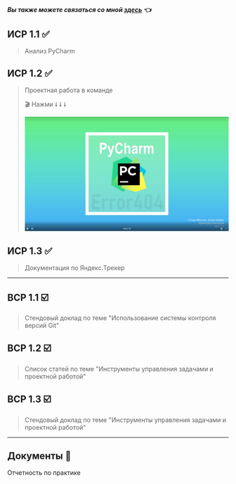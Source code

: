 
#### *Вы также можете связаться со мной [здесь](https://vk.com/nestessia) 👈*



## ИСР 1.1 ✅

> Анализ PyCharm



## ИСР 1.2 ✅

>Проектная работа в команде 
>
>🎬 Нажми 🠗 🠗 🠗
>
>[![Смотри наш скринкаст!](Screen.png)](https://disk.yandex.ru/i/fJphbiOPAb9TCA)


## ИСР 1.3 ✅

>Документация по Яндекс.Трекер


-------------------------------------

## ВСР 1.1 ☑️

>Стендовый доклад по теме "Использование системы контроля версий Git"
    

## ВСР 1.2 ☑️

>Список статей по теме "Инструменты управления задачами и проектной работой" 
    
    
## ВСР 1.3 ☑️

>Стендовый доклад по теме "Инструменты управления задачами и проектной работой"


-------------------------------------

## Документы 📂

Отчетность по практике 


